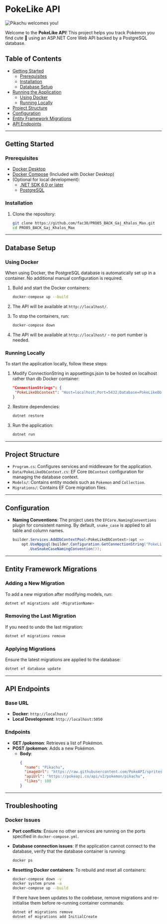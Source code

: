 # PokeLike API

![Pikachu welcomes you!](https://raw.githubusercontent.com/PokeAPI/sprites/master/sprites/pokemon/other/dream-world/25 "Pikachu")

Welcome to the **PokeLike API**! This project helps you track Pokémon you find cute 🥰 using an ASP.NET Core Web API backed by a PostgreSQL database.

## Table of Contents

- [Getting Started](#getting-started)
  - [Prerequisites](#prerequisites)
  - [Installation](#installation)
  - [Database Setup](#database-setup)
- [Running the Application](#running-the-application)
  - [Using Docker](#using-docker)
  - [Running Locally](#running-locally)
- [Project Structure](#project-structure)
- [Configuration](#configuration)
- [Entity Framework Migrations](#entity-framework-migrations)
- [API Endpoints](#api-endpoints)

---

## Getting Started

### Prerequisites

- [Docker Desktop](https://www.docker.com/products/docker-desktop)
- [Docker Compose](https://docs.docker.com/compose/install/) (Included with Docker Desktop)
- (Optional for local development):
  - [.NET SDK 6.0 or later](https://dotnet.microsoft.com/download)
  - [PostgreSQL](https://www.postgresql.org/download/)

### Installation

1. Clone the repository:
   ```bash
   git clone https://github.com/fac30/PRO05_BACK_Gaj_Khalos_Max.git
   cd PRO05_BACK_Gaj_Khalos_Max
   ```

---

## Database Setup

### Using Docker

When using Docker, the PostgreSQL database is automatically set up in a container. No additional manual configuration is required.

1. Build and start the Docker containers:

   ```bash
   docker-compose up --build
   ```

2. The API will be available at `http://localhost/`.

3. To stop the containers, run:

   ```bash
   docker-compose down
   ```

4. The API will be available at `http://localhost/` - no port number is needed.

### Running Locally

To start the application locally, follow these steps:

1. Modify ConnectionString in appsettings.json to be hosted on localhost rather than db Docker container:

   ```json
   "ConnectionStrings": {
    "PokeLikeDbContext": "Host=localhost;Port=5432;Database=PokeLikeDb;Username=postgres;Password=password"
   }
   ```

2. Restore dependencies:

   ```bash
   dotnet restore
   ```

3. Run the application:
   ```bash
   dotnet run
   ```

---

## Project Structure

- `Program.cs`: Configures services and middleware for the application.
- `Data/PokeLikeDbContext.cs`: EF Core `DbContext` configuration for managing the database context.
- `Models/`: Contains entity models such as `Pokemon` and `Collection`.
- `Migrations/`: Contains EF Core migration files.

---

## Configuration

- **Naming Conventions**:
  The project uses the `EFCore.NamingConventions` plugin for consistent naming. By default, `snake_case` is applied to all table and column names.

  ```csharp
  builder.Services.AddDbContextPool<PokeLikeDbContext>(opt =>
      opt.UseNpgsql(builder.Configuration.GetConnectionString("PokeLikeDbContext"))
         .UseSnakeCaseNamingConvention());
  ```

---

## Entity Framework Migrations

### Adding a New Migration

To add a new migration after modifying models, run:

```bash
dotnet ef migrations add <MigrationName>
```

### Removing the Last Migration

If you need to undo the last migration:

```bash
dotnet ef migrations remove
```

### Applying Migrations

Ensure the latest migrations are applied to the database:

```bash
dotnet ef database update
```

---

## API Endpoints

### Base URL

- **Docker**: `http://localhost/`
- **Local Development**: `http://localhost:5050`

### Endpoints

- **GET /pokemon**: Retrieves a list of Pokémon.
- **POST /pokemon**: Adds a new Pokémon.
  - **Body**:
    ```json
    {
      "name": "Pikachu",
      "imageUrl": "https://raw.githubusercontent.com/PokeAPI/sprites/master/sprites/pokemon/other/dream-world/25",
      "apiUrl": "https://pokeapi.co/api/v2/pokemon/pikachu",
      "likes": 100
    }
    ```

---

## Troubleshooting

### Docker Issues

- **Port conflicts**:
  Ensure no other services are running on the ports specified in `docker-compose.yml`.

- **Database connection issues**:
  If the application cannot connect to the database, verify that the database container is running:

  ```bash
  docker ps
  ```

- **Resetting Docker containers**:
  To rebuild and reset all containers:
  ```bash
  docker-compose down -v
  docker system prune -a
  docker-compose up --build
  ```
  If there have been updates to the codebase, remove migrations and re-initialise them before re-running container commands:
  ```bash
  dotnet ef migrations remove
  dotnet ef migrations add InitialCreate
  ```
